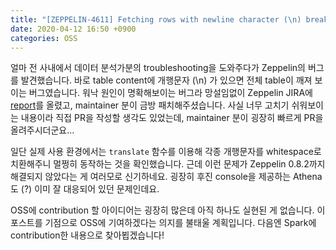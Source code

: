 ```yaml
---
title: "[ZEPPELIN-4611] Fetching rows with newline character (\n) breaks entire table"
date: 2020-04-12 16:50 +0900
categories: OSS
---
```


얼마 전 사내에서 데이터 분석가분의 troubleshooting을 도와주다가 Zeppelin의 버그를 발견했습니다. 바로 table content에 개행문자 (\n) 가 있으면 전체 table이 깨져 보이는 버그였습니다. 워낙 원인이 명확해보이는 버그라 망설임없이 Zeppelin JIRA에 [report](https://issues.apache.org/jira/browse/ZEPPELIN-4611)를 올렸고, maintainer 분이 금방 패치해주셨습니다. 사실 너무 고치기 쉬워보이는 내용이라 직접 PR을 작성할 생각도 있었는데, maintainer 분이 굉장히 빠르게 PR을 올려주시더군요...

일단 실제 사용 환경에서는 `translate` 함수를 이용해 각종 개행문자를 whitespace로 치환해주니 멀쩡히 동작하는 것을 확인했습니다. 근데 이런 문제가 Zeppelin 0.8.2까지 해결되지 않았다는 게 여러모로 신기하네요. 굉장히 후진 console을 제공하는 Athena도 (?) 이미 잘 대응되어 있던 문제인데요.

OSS에 contribution 할 아이디어는 굉장히 많은데 아직 하나도 실현된 게 없습니다. 이 포스트를 기점으로 OSS에 기여하겠다는 의지를 불태울 계획입니다. 다음엔 Spark에 contribution한 내용으로 찾아뵙겠습니다!

